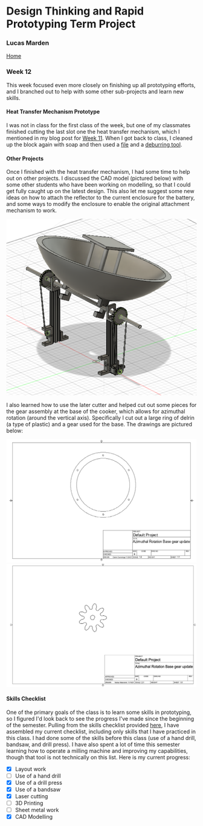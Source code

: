 # Design Thinking and Rapid Prototyping Term Project
### Lucas Marden
[Home](https://lmarden.github.io/rapid-prototyping/)


### Week 12
This week focused even more closely on finishing up all prototyping efforts, and I branched out to help with some other sub-projects and learn new skills.


#### Heat Transfer Mechanism Prototype
I was not in class for the first class of the week, but one of my classmates finished cutting the last slot one the heat transfer mechanism, which I mentioned in my blog post for [Week 11](https://lmarden.github.io/rapid-prototyping/Week_11/). When I got back to class, I cleaned up the block again with soap and then used a [file](https://www.amazon.com/AZUNO-Premium-Forged-Triangle-Half-Round/dp/B087TPVZS3/ref=sr_1_2_sspa?keywords=metal+file&qid=1638159947&sr=8-2-spons&psc=1&spLa=ZW5jcnlwdGVkUXVhbGlmaWVyPUEzNDFXUkdTTDhTMDIwJmVuY3J5cHRlZElkPUEwMTM3MTcxMkQwOEU4WkxGUTEyWiZlbmNyeXB0ZWRBZElkPUEwNjEzNTI2U1NVSkUwRDZLNVBUJndpZGdldE5hbWU9c3BfYXRmJmFjdGlvbj1jbGlja1JlZGlyZWN0JmRvTm90TG9nQ2xpY2s9dHJ1ZQ==)  and a [deburring tool](https://www.amazon.com/Deburring-YUFUTOL-Removing-Aluminum-Fiberboard/dp/B07KS1HPN6/ref=asc_df_B07KS1HPN6/?tag=hyprod-20&linkCode=df0&hvadid=309807921328&hvpos=&hvnetw=g&hvrand=7524761374497326613&hvpone=&hvptwo=&hvqmt=&hvdev=c&hvdvcmdl=&hvlocint=&hvlocphy=9002000&hvtargid=pla-636386919314&psc=1).


#### Other Projects
Once I finished with the heat transfer mechanism, I had some time to help out on other projects. I discussed the CAD model (pictured below) with some other students who have been working on modelling, so that I could get fully caught up on the latest design. This also let me suggest some new ideas on how to attach the reflector to the current enclosure for the battery, and some ways to modify the enclosure to enable the original attachment mechanism to work.

![Current CAD Model](./Images/current_CAD_model.png)


I also learned how to use the later cutter and helped cut out some pieces for the gear assembly at the base of the cooker, which allows for azimuthal rotation (around the vertical axis). Specifically I cut out a large ring of delrin (a type of plastic) and a gear used for the base. The drawings are pictured below:


![Delrin ring](./Images/delrin_ring.png)  
![Base gear](./Images/base_gear.png)


#### Skills Checklist
One of the primary goals of the class is to learn some skills in prototyping, so I figured I'd look back to see the progress I've made since the beginning of the semester. Pulling from the skills checklist provided [here](https://nathanmelenbrink.github.io/rapid-prototyping/skills/index.html), I have assembled my current checklist, including only skills that I have practiced in this class. I had done some of the skills before this class (use of a hand drill, bandsaw, and drill press). I have also spent a lot of time this semester learning how to operate a milling machine and improving my capabilities, though that tool is not technically on this list. Here is my current progress:

 - [x] Layout work
 - [ ] Use of a hand drill
 - [x] Use of a drill press
 - [x] Use of a bandsaw
 - [x] Laser cutting
 - [ ] 3D Printing
 - [ ] Sheet metal work
 - [x] CAD Modelling
